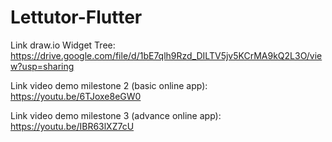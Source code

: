 # Lettutor-Flutter

Link draw.io Widget Tree: https://drive.google.com/file/d/1bE7qlh9Rzd_DILTV5jv5KCrMA9kQ2L3O/view?usp=sharing

Link video demo milestone 2 (basic online app): https://youtu.be/6TJoxe8eGW0

Link video demo milestone 3 (advance online app): https://youtu.be/IBR63lXZ7cU
